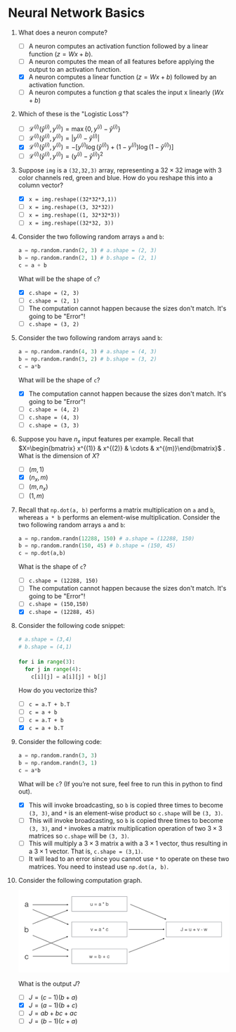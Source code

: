 # Neural Network Basics

1. What does a neuron compute?

   - [ ] A neuron computes an activation function followed by a linear function ($z = Wx + b$).
   - [ ] A neuron computes the mean of all features before applying the output to an activation function.
   - [x] A neuron computes a linear function ($z = Wx + b$) followed by an activation function.
   - [ ] A neuron computes a function $g$ that scales the input x linearly ($Wx + b$)

2. Which of these is the "Logistic Loss"?

   - [ ] $\mathcal{L}^{(i)} (\hat{y}^{(i)}, y^{(i)}) = \max \{0, y^{(i)} - \hat{y}^{(i)}\}$
   - [ ] $\mathcal{L}^{(i)} (\hat{y}^{(i)}, y^{(i)}) = \left|y^{(i)} - \hat{y}^{(i)}\right|$
   - [x] $\mathcal{L}^{(i)} (\hat{y}^{(i)}, y^{(i)}) = - \left[ y^{(i)} \log \left(\hat{y}^{(i)} \right) + \left( 1 - y^{(i)} \right) \log\left(1 - \hat{y}^{(i)} \right) \right]$
   - [ ] $\mathcal{L}^{(i)} (\hat{y}^{(i)}, y^{(i)}) = \left(y^{(i)} - \hat{y}^{(i)}\right)^2$

3. Suppose ```img``` is a ```(32,32,3)``` array, representing a $32\times32$ image with $3$ color channels red, green and blue. How do you reshape this into a column vector?

   - [x] ```x = img.reshape((32*32*3,1))```
   - [ ] ```x = img.reshape((3, 32*32))```
   - [ ] ```x = img.reshape((1, 32*32*3))```
   - [ ] ```x = img.reshape((32*32, 3))```

4. Consider the two following random arrays ```a``` and ```b```:

   ```python
   a = np.random.randn(2, 3) # a.shape = (2, 3)
   b = np.random.randn(2, 1) # b.shape = (2, 1)
   c = a + b
   ```

   What will be the shape of ```c```?

   - [x] ```c.shape = (2, 3)```
   - [ ] ```c.shape = (2, 1)```
   - [ ] The computation cannot happen because the sizes don't match. It's going to be "Error"!
   - [ ] ```c.shape = (3, 2)```

5. Consider the two following random arrays ```a```and ```b```:

   ```python
   a = np.random.randn(4, 3) # a.shape = (4, 3)
   b = np.random.randn(3, 2) # b.shape = (3, 2)
   c = a*b
   ```

   What will be the shape of ```c```?

   - [x] The computation cannot happen because the sizes don't match. It's going to be "Error"!
   - [ ] ```c.shape = (4, 2)```
   - [ ] ```c.shape = (4, 3)```
   - [ ] ```c.shape = (3, 3)```

6. Suppose you have $n_x$ input features per example. Recall that $X=\begin{bmatrix} x^{(1)} & x^{(2)} & \cdots & x^{(m)}\end{bmatrix}$ . What is the dimension of $X$? 

   - [ ] $(m,1)$
   - [x] $(n_x, m)$
   - [ ] $(m, n_x)$
   - [ ] $(1, m)$

7. Recall that ```np.dot(a, b)``` performs a matrix multiplication on ```a``` and ```b```, whereas ```a * b``` performs an element-wise multiplication. Consider the two following random arrays ```a``` and ```b```:

   ```python
   a = np.random.randn(12288, 150) # a.shape = (12288, 150)
   b = np.random.randn(150, 45) # b.shape = (150, 45)
   c = np.dot(a,b)
   ```

   What is the shape of ```c```?

   - [ ] ```c.shape = (12288, 150)```
   - [ ] The computation cannot happen because the sizes don't match. It's going to be "Error"!
   - [ ] ```c.shape = (150,150)```
   - [x] ```c.shape = (12288, 45)```

8. Consider the following code snippet:

   ```python
   # a.shape = (3,4)
   # b.shape = (4,1)
   
   for i in range(3):
     for j in range(4):
       c[i][j] = a[i][j] + b[j]
   ```

   How do you vectorize this?

   - [ ] ```c = a.T + b.T```
   - [ ] ```c = a + b```
   - [ ] ```c = a.T + b```
   - [x] ```c = a + b.T```

9. Consider the following code:

   ```python
   a = np.random.randn(3, 3)
   b = np.random.randn(3, 1)
   c = a*b
   ```

   What will be ```c```? (If you’re not sure, feel free to run this in python to find out).

   - [x] This will invoke broadcasting, so ```b``` is copied three times to become ```(3, 3)```, and ```*``` is an element-wise product so ```c.shape``` will be ```(3, 3)```.
   - [ ] This will invoke broadcasting, so ```b``` is copied three times to become ```(3, 3)```, and ```*``` invokes a matrix multiplication operation of two $3\times3$ matrices so ```c.shape``` will be ```(3, 3)```.
   - [ ] This will multiply a $3\times3$ matrix a with a $3\times1$ vector, thus resulting in a $3\times1$ vector. That is, ```c.shape = (3,1)```. 
   - [ ] It will lead to an error since you cannot use ```*``` to operate on these two matrices. You need to instead use ```np.dot(a, b)```.

10. Consider the following computation graph.

    ![img](Test-Neural-Network-Basics.assets/CLczrXpHEeeA3RJRlG3Uqg_3c66355aff0ae7db9e27206f188267f0_Screen-Shot-2017-08-05-at-6.30.51-PM.png)

    What is the output $J$?

    - [ ] $J = (c-1)(b+a)$
    - [x] $J = (a-1) (b+c)$
    - [ ] $J = ab + bc + ac$
    - [ ] $J = (b-1) (c+a)$